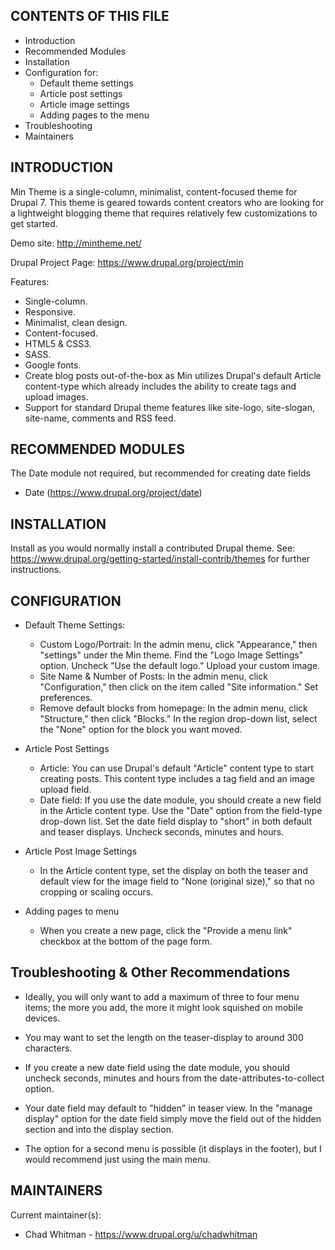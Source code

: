 CONTENTS OF THIS FILE
---------------------
* Introduction
* Recommended Modules
* Installation
* Configuration for:
	* Default theme settings
	* Article post settings
	* Article image settings
	* Adding pages to the menu
* Troubleshooting
* Maintainers

INTRODUCTION
---------------------

Min Theme is a single-column, minimalist, content-focused 
theme for Drupal 7. This theme is geared towards content 
creators who are looking for a lightweight blogging theme 
that requires relatively few customizations to get started.

Demo site: http://mintheme.net/ 

Drupal Project Page: https://www.drupal.org/project/min

Features:
* Single-column.
* Responsive.
* Minimalist, clean design.
* Content-focused.
* HTML5 & CSS3.
* SASS.
* Google fonts.
* Create blog posts out-of-the-box as Min utilizes Drupal's 
  default Article content-type which already includes the 
  ability to create tags and upload images.
* Support for standard Drupal theme features like 
  site-logo, site-slogan, site-name, comments and RSS feed.

RECOMMENDED MODULES
---------------------

The Date module not required, but recommended for creating date fields
  * Date (https://www.drupal.org/project/date)

INSTALLATION
---------------------

Install as you would normally install a contributed Drupal theme. See:
https://www.drupal.org/getting-started/install-contrib/themes for further
instructions.


CONFIGURATION
---------------------

* Default Theme Settings:
  * Custom Logo/Portrait: In the admin menu, click "Appearance," then "settings" 
    under the Min theme. Find the "Logo Image Settings" option. 
    Uncheck "Use the default logo." Upload your custom image.
  * Site Name & Number of Posts: In the admin menu, click "Configuration," 
    then click on the item called "Site information." Set preferences.
  * Remove default blocks from homepage: In the admin menu, click "Structure," 
    then click "Blocks." In the region drop-down list, select the "None" option
    for the block you want moved.

* Article Post Settings
  * Article: You can use Drupal's default "Article" content type to start 
    creating posts. This content type includes a tag field and an image 
    upload field.
  * Date field: If you use the date module, you should create a new field 
    in the Article content type. Use the "Date" option from the field-type 
    drop-down list. Set the date field display to "short" in both default 
    and teaser displays. Uncheck seconds, minutes and hours.
  
* Article Post Image Settings
  * In the Article content type, set the display on both the teaser and 
    default view for the image field to "None (original size)," so that 
    no cropping or scaling occurs.

* Adding pages to menu
  * When you create a new page, click the "Provide a menu link" checkbox at the 
    bottom of the page form.

Troubleshooting & Other Recommendations
---------------------

* Ideally, you will only want to add a maximum of three to four menu items;
  the more you add, the more it might look squished on mobile devices.
  
* You may want to set the length on the teaser-display to around 300 
  characters.
  
* If you create a new date field using the date module, you should
  uncheck seconds, minutes and hours from the date-attributes-to-collect 
  option.
  
* Your date field may default to "hidden" in teaser view. In 
  the "manage display" option for the date field simply move the field out of 
  the hidden section and into the display section.
  
* The option for a second menu is possible (it displays in the footer), but 
  I would recommend just using the main menu.
  
MAINTAINERS
---------------------

Current maintainer(s):
* Chad Whitman - https://www.drupal.org/u/chadwhitman
